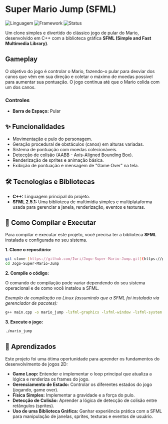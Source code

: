 # Super Mario Jump (SFML)

![Linguagem](https://img.shields.io/badge/Linguagem-C%2B%2B-blue.svg)
![Framework](https://img.shields.io/badge/Framework-SFML-green.svg)
![Status](https://img.shields.io/badge/Status-Conclu%C3%ADdo-brightgreen.svg)

Um clone simples e divertido do clássico jogo de pular do Mario, desenvolvido em C++ com a biblioteca gráfica **SFML (Simple and Fast Multimedia Library)**.

##  Gameplay

O objetivo do jogo é controlar o Mario, fazendo-o pular para desviar dos canos que vêm em sua direção e coletar o máximo de moedas possível para aumentar sua pontuação. O jogo continua até que o Mario colida com um dos canos.

### Controles
* **Barra de Espaço:** Pular

## ✨ Funcionalidades

* Movimentação e pulo do personagem.
* Geração procedural de obstáculos (canos) em alturas variadas.
* Sistema de pontuação com moedas colecionáveis.
* Detecção de colisão (AABB - Axis-Aligned Bounding Box).
* Renderização de sprites e animação básica.
* Exibição de pontuação e mensagem de "Game Over" na tela.

## 🛠️ Tecnologias e Bibliotecas

* **C++:** Linguagem principal do projeto.
* **SFML 2.5.1:** Uma biblioteca de multimídia simples e multiplataforma usada para gerenciar a janela, renderização, eventos e texturas.

## 🚀 Como Compilar e Executar

Para compilar e executar este projeto, você precisa ter a biblioteca **SFML** instalada e configurada no seu sistema.

**1. Clone o repositório:**
```bash
git clone [https://github.com/Iwri/Jogo-Super-Mario-Jump.git](https://github.com/Iwri/Jogo-Super-Mario-Jump.git)
cd Jogo-Super-Mario-Jump
```

**2. Compile o código:**

O comando de compilação pode variar dependendo do seu sistema operacional e de como você instalou a SFML.

*Exemplo de compilação no Linux (assumindo que a SFML foi instalada via gerenciador de pacotes):*
```bash
g++ main.cpp -o mario_jump -lsfml-graphics -lsfml-window -lsfml-system
```

**3. Execute o jogo:**
```bash
./mario_jump
```

## 🧠 Aprendizados

Este projeto foi uma ótima oportunidade para aprender os fundamentos do desenvolvimento de jogos 2D:
* **Game Loop:** Entender e implementar o loop principal que atualiza a lógica e renderiza os frames do jogo.
* **Gerenciamento de Estado:** Controlar os diferentes estados do jogo (jogando, game over).
* **Física Simples:** Implementar a gravidade e a força do pulo.
* **Detecção de Colisão:** Aprender a lógica de detecção de colisão entre retângulos (sprites).
* **Uso de uma Biblioteca Gráfica:** Ganhar experiência prática com a SFML para manipulação de janelas, sprites, texturas e eventos de usuário.
